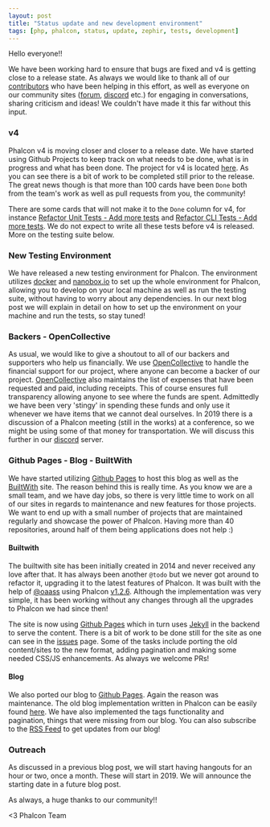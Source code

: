 ```yaml
---
layout: post
title: "Status update and new development environment"
tags: [php, phalcon, status, update, zephir, tests, development]
---
```


Hello everyone!!

We have been working hard to ensure that bugs are fixed and v4 is getting close to a release state. As always we would like to thank all of our [contributors](https://github.com/phalcon/cphalcon/graphs/contributors) who have been helping in this effort, as well as everyone on our community sites ([forum](https://phalcon.link/forum), [discord](https://phalcon.link/discord) etc.) for engaging in conversations, sharing criticism and ideas! We couldn't have made it this far without this input.

<!--more-->
### v4
Phalcon v4 is moving closer and closer to a release date. We have started using Github Projects to keep track on what needs to be done, what is in progress and what has been done. The project for v4 is located [here](https://github.com/phalcon/cphalcon/projects/3). As you can see there is a bit of work to be completed still prior to the release. The great news though is that more than 100 cards have been `Done` both from the team's work as well as pull requests from you, the community!

There are some cards that will not make it to the `Done` column for v4, for instance [Refactor Unit Tests - Add more tests](https://github.com/phalcon/cphalcon/issues/13655) and [Refactor CLI Tests - Add more tests](https://github.com/phalcon/cphalcon/issues/13654). We do not expect to write all these tests before v4 is released. More on the testing suite below.

### New Testing Environment
We have released a new testing environment for Phalcon. The environment utilizes [docker](https://www.docker.com) and [nanobox.io](https://nanobox.io) to set up the whole environment for Phalcon, allowing you to develop on your local machine as well as run the testing suite, without having to worry about any dependencies. In our next blog post we will explain in detail on how to set up the environment on your machine and run the tests, so stay tuned!

### Backers - OpenCollective
As usual, we would like to give a shoutout to all of our backers and supporters who help us financially. We use [OpenCollective](https://opencollective.com/phalcon) to handle the financial support for our project, where anyone can become a backer of our project. [OpenCollective](https://opencollective.com/phalcon) also maintains the list of expenses that have been requested and paid, including receipts. This of course ensures full transparency allowing anyone to see where the funds are spent. Admittedly we have been very 'stingy' in spending these funds and only use it whenever we have items that we cannot deal ourselves. In 2019 there is a discussion of a Phalcon meeting (still in the works) at a conference, so we might be using some of that money for transportation. We will discuss this further in our [discord](https://phalcon.link/discord) server.

### Github Pages - Blog - BuiltWith
We have started utilizing [Github Pages](https://pages.github.com) to host this blog as well as the [BuiltWith](https://builtwith.phalconphp.com) site. The reason behind this is really time. As you know we are a small team, and we have day jobs, so there is very little time to work on all of our sites in regards to maintenance and new features for those projects. We want to end up with a small number of projects that are maintained regularly and showcase the power of Phalcon.  Having more than 40 repositories, around half of them being applications does not help :)

#### Builtwith
The builtwith site has been initially created in 2014 and never received any love after that. It has always been another `@todo` but we never got around to refactor it, upgrading it to the latest features of Phalcon. It was built with the help of [@oaass](https://github.com/oaass) using Phalcon [v1.2.6](https://github.com/phalcon/cphalcon/releases/tag/phalcon-v1.2.6). Although the implementation was very simple, it has been working without any changes through all the upgrades to Phalcon we had since then!

The site is now using [Github Pages](https://pages.github.com) which in turn uses [Jekyll](https://jekyllrb.com/) in the backend to serve the content. There is a bit of work to be done still for the site as one can see in the [issues](https://github.com/phalcon/builtwith/issues) page. Some of the tasks include porting the old content/sites to the new format, adding pagination and making some needed CSS/JS enhancements. As always we welcome PRs!

#### Blog
We also ported our blog to [Github Pages](https://pages.github.com). Again the reason was maintenance. The old blog implementation written in Phalcon can be easily found [here](https://github.com/phalcon/blog/releases/tag/v3.0.4p). We have also implemented the tags functionality and pagination, things that were missing from our blog. You can also subscribe to the [RSS Feed](https://blog.phalconphp.com/feed.xml) to get updates from our blog!

### Outreach
As discussed in a previous blog post, we will start having hangouts for an hour or two, once a month. These will start in 2019. We will announce the starting date in a future blog post.


As always, a huge thanks to our community!!



<3 Phalcon Team
